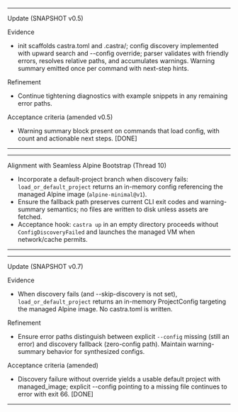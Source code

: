 
---
Update (SNAPSHOT v0.5)

Evidence
- init scaffolds castra.toml and .castra/; config discovery implemented with upward search and --config override; parser validates with friendly errors, resolves relative paths, and accumulates warnings. Warning summary emitted once per command with next-step hints.

Refinement
- Continue tightening diagnostics with example snippets in any remaining error paths.

Acceptance criteria (amended v0.5)
- Warning summary block present on commands that load config, with count and actionable next steps. [DONE]


---


---
Alignment with Seamless Alpine Bootstrap (Thread 10)
- Incorporate a default-project branch when discovery fails: `load_or_default_project` returns an in-memory config referencing the managed Alpine image (`alpine-minimal@v1`).
- Ensure the fallback path preserves current CLI exit codes and warning-summary semantics; no files are written to disk unless assets are fetched.
- Acceptance hook: `castra up` in an empty directory proceeds without `ConfigDiscoveryFailed` and launches the managed VM when network/cache permits.


---

---
Update (SNAPSHOT v0.7)

Evidence
- When discovery fails (and --skip-discovery is not set), `load_or_default_project` returns an in-memory ProjectConfig targeting the managed Alpine image. No castra.toml is written.

Refinement
- Ensure error paths distinguish between explicit `--config` missing (still an error) and discovery fallback (zero-config path). Maintain warning-summary behavior for synthesized configs.

Acceptance criteria (amended)
- Discovery failure without override yields a usable default project with managed_image; explicit --config pointing to a missing file continues to error with exit 66. [DONE]


---

